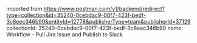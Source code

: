 imported from https://www.postman.com/v1/backend/redirect?type=collection&id=35240-0cebdac9-00f7-423f-bedf-3c8eec346b90&entityId=12778&publisherType=team&publisherId=37129
collectionId: 35240-0cebdac9-00f7-423f-bedf-3c8eec346b90
name: Workflow - Pull Jira Issue and Publish to
                                    Slack